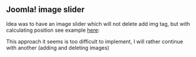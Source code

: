Joomla! image slider
---
Idea was to have an image slider which will not delete add img tag, but with calculating position see example [here](http://www.milosev.com/86-javascript/jquery/482-infinite-slider.html):

This approach it seems is too difficult to implement, I will rather continue with another (adding and deleting images)
